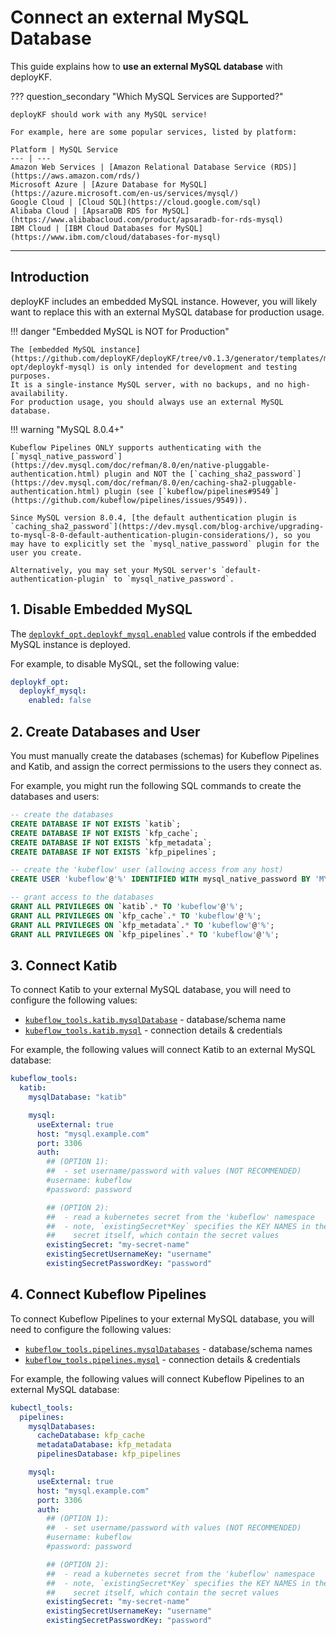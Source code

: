 # Connect an external MySQL Database

This guide explains how to __use an external MySQL database__ with deployKF.

??? question_secondary "Which MySQL Services are Supported?"

    deployKF should work with any MySQL service!

    For example, here are some popular services, listed by platform:

    Platform | MySQL Service
    --- | ---
    Amazon Web Services | [Amazon Relational Database Service (RDS)](https://aws.amazon.com/rds/)
    Microsoft Azure | [Azure Database for MySQL](https://azure.microsoft.com/en-us/services/mysql/)
    Google Cloud | [Cloud SQL](https://cloud.google.com/sql)
    Alibaba Cloud | [ApsaraDB RDS for MySQL](https://www.alibabacloud.com/product/apsaradb-for-rds-mysql)
    IBM Cloud | [IBM Cloud Databases for MySQL](https://www.ibm.com/cloud/databases-for-mysql)

---

## Introduction

deployKF includes an embedded MySQL instance.
However, you will likely want to replace this with an external MySQL database for production usage.

!!! danger "Embedded MySQL is NOT for Production"

    The [embedded MySQL instance](https://github.com/deployKF/deployKF/tree/v0.1.3/generator/templates/manifests/deploykf-opt/deploykf-mysql) is only intended for development and testing purposes.
    It is a single-instance MySQL server, with no backups, and no high-availability.
    For production usage, you should always use an external MySQL database.

!!! warning "MySQL 8.0.4+"

    Kubeflow Pipelines ONLY supports authenticating with the [`mysql_native_password`](https://dev.mysql.com/doc/refman/8.0/en/native-pluggable-authentication.html) plugin and NOT the [`caching_sha2_password`](https://dev.mysql.com/doc/refman/8.0/en/caching-sha2-pluggable-authentication.html) plugin (see [`kubeflow/pipelines#9549`](https://github.com/kubeflow/pipelines/issues/9549)).

    Since MySQL version 8.0.4, [the default authentication plugin is `caching_sha2_password`](https://dev.mysql.com/blog-archive/upgrading-to-mysql-8-0-default-authentication-plugin-considerations/), so you may have to explicitly set the `mysql_native_password` plugin for the user you create. 
    
    Alternatively, you may set your MySQL server's `default-authentication-plugin` to `mysql_native_password`.

## 1. Disable Embedded MySQL

The [`deploykf_opt.deploykf_mysql.enabled`](https://github.com/deployKF/deployKF/blob/v0.1.1/generator/default_values.yaml#L993) value controls if the embedded MySQL instance is deployed.

For example, to disable MySQL, set the following value:

```yaml
deploykf_opt:
  deploykf_mysql:
    enabled: false
```

## 2. Create Databases and User

You must manually create the databases (schemas) for Kubeflow Pipelines and Katib, and assign the correct permissions to the users they connect as.

For example, you might run the following SQL commands to create the databases and users:

```sql
-- create the databases
CREATE DATABASE IF NOT EXISTS `katib`;
CREATE DATABASE IF NOT EXISTS `kfp_cache`;
CREATE DATABASE IF NOT EXISTS `kfp_metadata`;
CREATE DATABASE IF NOT EXISTS `kfp_pipelines`;

-- create the 'kubeflow' user (allowing access from any host)
CREATE USER 'kubeflow'@'%' IDENTIFIED WITH mysql_native_password BY 'MY_PASSWORD';

-- grant access to the databases
GRANT ALL PRIVILEGES ON `katib`.* TO 'kubeflow'@'%';
GRANT ALL PRIVILEGES ON `kfp_cache`.* TO 'kubeflow'@'%';
GRANT ALL PRIVILEGES ON `kfp_metadata`.* TO 'kubeflow'@'%';
GRANT ALL PRIVILEGES ON `kfp_pipelines`.* TO 'kubeflow'@'%';
```

## 3. Connect Katib

To connect Katib to your external MySQL database, you will need to configure the following values:

- [`kubeflow_tools.katib.mysqlDatabase`](https://github.com/deployKF/deployKF/blob/v0.1.3/generator/default_values.yaml#L1306-L1308) - database/schema name
- [`kubeflow_tools.katib.mysql`](https://github.com/deployKF/deployKF/blob/v0.1.3/generator/default_values.yaml#L1290-L1304) - connection details & credentials

For example, the following values will connect Katib to an external MySQL database:

```yaml
kubeflow_tools:
  katib:
    mysqlDatabase: "katib"

    mysql:
      useExternal: true
      host: "mysql.example.com"
      port: 3306
      auth:
        ## (OPTION 1):
        ##  - set username/password with values (NOT RECOMMENDED)
        #username: kubeflow
        #password: password

        ## (OPTION 2):
        ##  - read a kubernetes secret from the 'kubeflow' namespace
        ##  - note, `existingSecret*Key` specifies the KEY NAMES in the 
        ##    secret itself, which contain the secret values
        existingSecret: "my-secret-name"
        existingSecretUsernameKey: "username"
        existingSecretPasswordKey: "password"
```


## 4. Connect Kubeflow Pipelines

To connect Kubeflow Pipelines to your external MySQL database, you will need to configure the following values:

- [`kubeflow_tools.pipelines.mysqlDatabases`](https://github.com/deployKF/deployKF/blob/v0.1.3/generator/default_values.yaml#L1775-L1780) - database/schema names
- [`kubeflow_tools.pipelines.mysql`](https://github.com/deployKF/deployKF/blob/v0.1.3/generator/default_values.yaml#L1759-L1773) - connection details & credentials

For example, the following values will connect Kubeflow Pipelines to an external MySQL database:

```yaml
kubectl_tools:
  pipelines:
    mysqlDatabases:
      cacheDatabase: kfp_cache
      metadataDatabase: kfp_metadata
      pipelinesDatabase: kfp_pipelines

    mysql:
      useExternal: true
      host: "mysql.example.com"
      port: 3306
      auth:
        ## (OPTION 1):
        ##  - set username/password with values (NOT RECOMMENDED)
        #username: kubeflow
        #password: password

        ## (OPTION 2):
        ##  - read a kubernetes secret from the 'kubeflow' namespace
        ##  - note, `existingSecret*Key` specifies the KEY NAMES in the 
        ##    secret itself, which contain the secret values
        existingSecret: "my-secret-name"
        existingSecretUsernameKey: "username"
        existingSecretPasswordKey: "password"
```